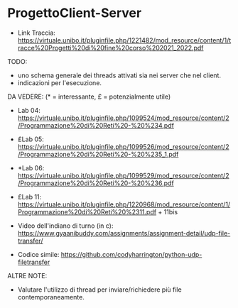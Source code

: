 # ProgettoClient-Server

- Link Traccia: https://virtuale.unibo.it/pluginfile.php/1221482/mod_resource/content/1/tracce%20Progetti%20di%20fine%20corso%202021_2022.pdf

TODO:
- uno schema generale dei threads attivati sia nei server che nel client.
- indicazioni per l'esecuzione.

DA VEDERE: (* = interessante, £ = potenzialmente utile)
- Lab 04: https://virtuale.unibo.it/pluginfile.php/1099524/mod_resource/content/2/Programmazione%20di%20Reti%20-%20%234.pdf
- £Lab 05: https://virtuale.unibo.it/pluginfile.php/1099526/mod_resource/content/2/Programmazione%20di%20Reti%20-%20%235_1.pdf
- *Lab 06: https://virtuale.unibo.it/pluginfile.php/1099529/mod_resource/content/2/Programmazione%20di%20Reti%20-%20%236.pdf
- £Lab 11: https://virtuale.unibo.it/pluginfile.php/1220968/mod_resource/content/1/Programmazione%20di%20Reti%20%2311.pdf
			+ 11bis

- Video dell'indiano di turno (in c): https://www.gyaanibuddy.com/assignments/assignment-detail/udp-file-transfer/
- Codice simile: https://github.com/codyharrington/python-udp-filetransfer

ALTRE NOTE:
- Valutare l'utilizzo di thread per inviare/richiedere più file contemporaneamente.